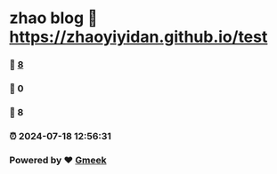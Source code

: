 # zhao blog :link: https://zhaoyiyidan.github.io/test 
### :page_facing_up: [8](https://zhaoyiyidan.github.io/test/tag.html) 
### :speech_balloon: 0 
### :hibiscus: 8 
### :alarm_clock: 2024-07-18 12:56:31 
### Powered by :heart: [Gmeek](https://github.com/Meekdai/Gmeek)
